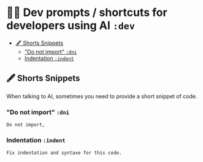 # 🧑‍💻 Dev prompts / shortcuts for developers using AI `:dev`

- [🖋️ Shorts Snippets](#️-shorts-snippets)
  - ["Do not import" `:dni`](#do-not-import-dni)
  - [Indentation `:indent`](#indentation-indent)

## 🖋️ Shorts Snippets

When talking to AI, sometimes you need to provide a short snippet of code.

### "Do not import" `:dni`

```text
Do not import, 
```

### Indentation `:indent`

```text
Fix indentation and syntaxe for this code.
```
